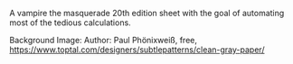 A vampire the masquerade 20th edition sheet with the goal of automating most of the tedious calculations.

Background Image: Author: Paul Phönixweiß, free, https://www.toptal.com/designers/subtlepatterns/clean-gray-paper/
